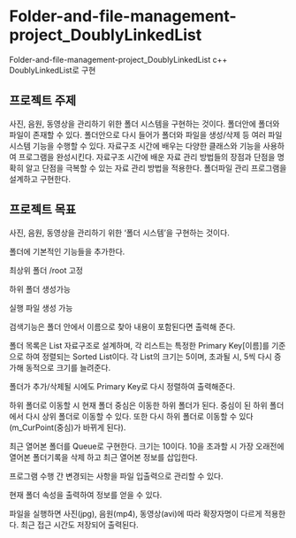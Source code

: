 # Folder-and-file-management-project_DoublyLinkedList
Folder-and-file-management-project_DoublyLinkedList
c++ DoublyLinkedList로 구현

## 프로젝트 주제
사진, 음원, 동영상을 관리하기 위한 폴더 시스템을 구현하는 것이다. 폴더안에 폴더와 파일이 존재할 수 있다. 폴더안으로 다시 들어가 폴더와 파일을 생성/삭제 등 여러 파일 시스템 기능을 수행할 수 있다.  자료구조 시간에 배우는 다양한 클래스와 기능을 사용하여 프로그램을 완성시킨다.
자료구조 시간에 배운 자료 관리 방법들의 장점과 단점을 명확히 알고 단점을 극복할 수 있는 자료 관리 방법을 적용한다. 폴더파일 관리 프로그램을 설계하고 구현한다.


## 프로젝트 목표
사진, 음원, 동영상을 관리하기 위한 ‘폴더 시스템’을 구현하는 것이다.

폴더에 기본적인 기능들을 추가한다. 

최상위 폴더 /root 고정

하위 폴더 생성가능

실행 파일 생성 가능

검색기능은 폴더 안에서 이름으로 찾아 내용이 포함된다면 출력해 준다.

폴더 목록은 List 자료구조로 설계하며, 각 리스트는 특정한 Primary Key[이름]를 기준으로 하여 정렬되는 
Sorted List이다. 각 List의 크기는 5이며, 초과될 시, 5씩 다시 증가해 동적으로 크기를 늘려준다.

폴더가 추가/삭제될 시에도 Primary Key로 다시 정렬하여 출력해준다.

하위 폴더로 이동할 시 현재 폴더 중심은 이동한 하위 폴더가 된다. 중심이 된 하위 폴더에서 다시 상위 폴더로 
이동할 수 있다. 또한 다시 하위 폴더로 이동할 수 있다(m_CurPoint(중심)가 바뀌게 된다).

최근 열어본 폴더를 Queue로 구현한다. 크기는 10이다. 10을 초과할 시 가장 오래전에 열어본 폴더기록을 삭제
하고 최근 열어본 정보를 삽입한다.

프로그램 수행 간 변경되는 사항을 파일 입출력으로 관리할 수 있다.

현재 폴더 속성을 출력하여 정보를 얻을 수 있다.

파일을 실행하면 사진(jpg), 음원(mp4), 동영상(avi)에 따라 확장자명이 다르게 적용한다. 최근 접근 시간도 
저장되어 출력된다.
